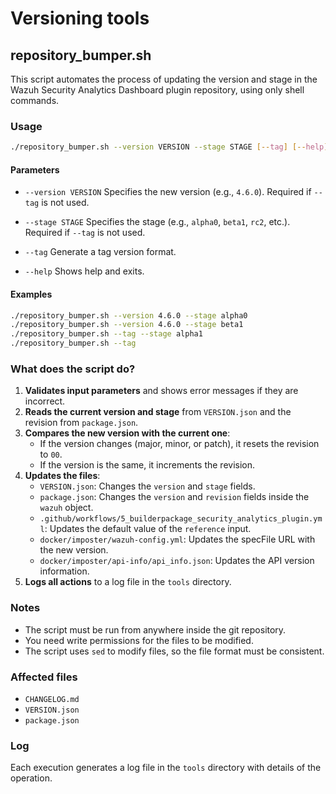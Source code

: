 # Versioning tools

## repository_bumper.sh

This script automates the process of updating the version and stage in the Wazuh Security Analytics Dashboard plugin repository, using only shell commands.

### Usage

```bash
./repository_bumper.sh --version VERSION --stage STAGE [--tag] [--help]
```

#### Parameters

- `--version VERSION`
  Specifies the new version (e.g., `4.6.0`).
  Required if `--tag` is not used.

- `--stage STAGE`
  Specifies the stage (e.g., `alpha0`, `beta1`, `rc2`, etc.).
  Required if `--tag` is not used.

- `--tag`
  Generate a tag version format.

- `--help`
  Shows help and exits.

#### Examples

```bash
./repository_bumper.sh --version 4.6.0 --stage alpha0
./repository_bumper.sh --version 4.6.0 --stage beta1
./repository_bumper.sh --tag --stage alpha1
./repository_bumper.sh --tag
```

### What does the script do?

1. **Validates input parameters** and shows error messages if they are incorrect.
2. **Reads the current version and stage** from `VERSION.json` and the revision from `package.json`.
3. **Compares the new version with the current one**:
   - If the version changes (major, minor, or patch), it resets the revision to `00`.
   - If the version is the same, it increments the revision.
4. **Updates the files**:
   - `VERSION.json`: Changes the `version` and `stage` fields.
   - `package.json`: Changes the `version` and `revision` fields inside the `wazuh` object.
   - `.github/workflows/5_builderpackage_security_analytics_plugin.yml`: Updates the default value of the `reference` input.
   - `docker/imposter/wazuh-config.yml`: Updates the specFile URL with the new version.
   - `docker/imposter/api-info/api_info.json`: Updates the API version information.
5. **Logs all actions** to a log file in the `tools` directory.

### Notes

- The script must be run from anywhere inside the git repository.
- You need write permissions for the files to be modified.
- The script uses `sed` to modify files, so the file format must be consistent.

### Affected files

- `CHANGELOG.md`
- `VERSION.json`
- `package.json`

### Log

Each execution generates a log file in the `tools` directory with details of the operation.

